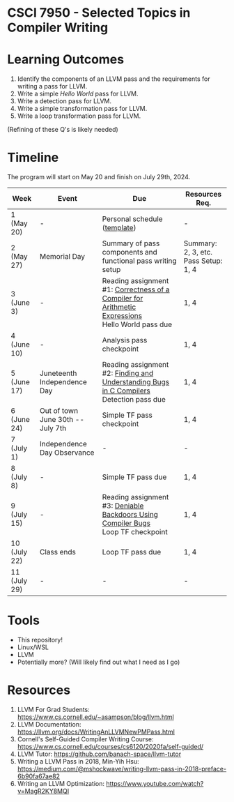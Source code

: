 # CSCI 7950 - Selected Topics in Compiler Writing

# Learning Outcomes
<!--
Please, list your research questions & goals (aka learning outcomes): what questions do you want to answer, what skills do you want to develop, what you hope to gain if you complete this class successfully.

Remember:

    1. Learning outcomes should be specific and well defined.
    2. Learning outcomes should be realistic and achievable.
    3. Learning outcomes should be measureable.
    4. Learning outcomes should be written in simple language with active verbs.
    
    (<https://www.colorado.edu/oda/sites/default/files/attached-files/program_learning_outcomes_v2.pdf>)

    Another potentially good source to help you draft your learning outcomes is <https://assessment.wisc.edu/student-learning-outcomes/writing-student-learning-outcomes/>.
    
Examples includes:

    - Developing a pass that can be integrated in the latest available version of LLVM and displays "Hello world" in the terminal when a program is compiled.
    - Write a parser for a simple language capable of handling variable declaration and conditional statements.
    - Understand the difference between SLR parsers, LALR parsers, LR(1) parsers, and generalized LR parsers.
-->

1. Identify the components of an LLVM pass and the requirements for writing a pass for LLVM.
2. Write a simple _Hello World_ pass for LLVM.
3. Write a detection pass for LLVM.
4. Write a simple transformation pass for LLVM.
5. Write a loop transformation pass for LLVM.

(Refining of these Q's is likely needed)

# Timeline

<!-- Tweak the following table as needed to enter your goal, timelines, deliverables, … -->

The program will start on May 20 and finish on July 29th, 2024.

| **Week**     | **Event**                         | **Due**                                                                                                                                                    | **Resources Req.**                      |
|--------------|-----------------------------------|------------------------------------------------------------------------------------------------------------------------------------------------------------|-----------------------------------------|
| 1 (May 20)   | -                                 | Personal schedule ([template](https://spots.augusta.edu/caubert/teaching/2024/summer/csci8510/templates/template.md))                                      | -                                       |
| 2 (May 27)   | Memorial Day                      | Summary of pass components and functional pass writing setup                                                                                               | Summary: 2, 3, etc.<br>Pass Setup: 1, 4 |
| 3 (June 3)   | -                                 | Reading assignment #1: [Correctness of a Compiler for Arithmetic Expressions](http://jmc.stanford.edu/articles/mcpain.html)<br>Hello World pass due        | 1, 4                                    |
| 4 (June 10)  | -                                 | Analysis pass checkpoint                                                                                                                                   | 1, 4                                    |
| 5 (June 17)  | Juneteenth Independence Day       | Reading assignment #2: [Finding and Understanding Bugs in C Compilers](https://users.cs.utah.edu/~regehr/papers/pldi11-preprint.pdf)<br>Detection pass due | 1, 4                                    |
| 6 (June 24)  | Out of town June 30th -- July 7th | Simple TF pass checkpoint                                                                                                                                  | 1, 4                                    |
| 7 (July 1)   | Independence Day Observance       | -                                                                                                                                                          | -                                       |
| 8 (July 8)   | -                                 | Simple TF pass due                                                                                                                                         | 1, 4                                    |
| 9 (July 15)  | -                                 | Reading assignment #3: [Deniable Backdoors Using Compiler Bugs](https://www.alchemistowl.org/pocorgtfo/pocorgtfo08.pdf#page=7)<br>Loop TF checkpoint       | 1, 4                                    |
| 10 (July 22) | Class ends                        | Loop TF pass due                                                                                                                                           | 1, 4                                    |
| 11 (July 29) | -                                 | -                                                                                                                                                          | -                                       |

<!-- Once you are done with your timeline, please go back to your learning outcomes (research questions / goals), and wonder: are you giving you enough time to complete them all? Did new learning outcomes emerge from your timeline? If your mapping from weeks to learning outcomes, or from learning outcomes to weeks is partial, then something is wrong.-->

# Tools
- This repository!
- Linux/WSL
- LLVM
- Potentially more? (Will likely find out what I need as I go)
<!-- List the tools & services you will be using. Please, prefer cross-OS, open-source & free tools as much as possible, and prefer if possible services that are free of charge. -->

# Resources
1. LLVM For Grad Students: https://www.cs.cornell.edu/~asampson/blog/llvm.html
2. LLVM Documentation: https://llvm.org/docs/WritingAnLLVMNewPMPass.html
3. Cornell's Self-Guided Compiler Writing Course: https://www.cs.cornell.edu/courses/cs6120/2020fa/self-guided/
4. LLVM Tutor: https://github.com/banach-space/llvm-tutor
5. Writing a LLVM Pass in 2018, Min-Yih Hsu: https://medium.com/@mshockwave/writing-llvm-pass-in-2018-preface-6b90fa67ae82
6. Writing an LLVM Optimization: https://www.youtube.com/watch?v=MagR2KY8MQI


<!--
List the resources you plan on using, ideally with precise bibliographical references and / or links.
Be specific: don't go on listing all the textbooks ever written on compilers, but refer precisely to e.g., Chapters or Sections of various material. Ideally, you could even tie those references back to your learning outcomes and (transitively) to your timeline.
-->
